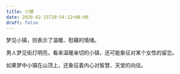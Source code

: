 ```yaml
---
title: 小镇
date: 2020-02-15T20:54:12+08:00
draft: false
---
```


梦见小镇，则表示了温暖、慰藉的情绪。

男人梦见街灯明亮，看来温暖亲切的小镇，还可能象征对某个女性的留恋。

如果梦中小镇在山顶上，还象征着内心对智慧、天堂的向往。

